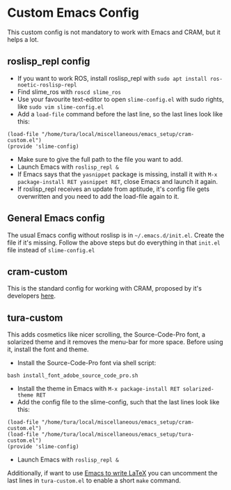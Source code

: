 # Custom Emacs Config

This custom config is not mandatory to work with Emacs and CRAM, but it helps a lot.

## roslisp_repl config

* If you want to work ROS, install roslisp_repl with `sudo apt install ros-noetic-roslisp-repl`
* Find slime_ros with `roscd slime_ros`
* Use your favourite text-editor to open `slime-config.el` with sudo rights, like `sudo vim slime-config.el`
* Add a `load-file` command before the last line, so the last lines look like this:
```
(load-file "/home/tura/local/miscellaneous/emacs_setup/cram-custom.el")
(provide 'slime-config)
```
* Make sure to give the full path to the file you want to add.
* Launch Emacs with `roslisp_repl &`
* If Emacs says that the `yasnippet` package is missing, install it with `M-x package-install RET yasnippet RET`, close Emacs and launch it again.
* If roslisp_repl receives an update from aptitude, it's config file gets overwritten and you need to add the load-file again to it.

## General Emacs config
The usual Emacs config without roslisp is in `~/.emacs.d/init.el`. Create the file if it's missing. Follow the above steps but do everything in that `init.el` file instead of `slime-config.el`

## cram-custom

This is the standard config for working with CRAM, proposed by it's developers [here](http://cram-system.org/doc/emacs-config).

## tura-custom

This adds cosmetics like nicer scrolling, the Source-Code-Pro font, a solarized theme and it removes the menu-bar for more space. Before using it, install the font and theme.

* Install the Source-Code-Pro font via shell script:
```
bash install_font_adobe_source_code_pro.sh
```
* Install the theme in Emacs with `M-x package-install RET solarized-theme RET`
* Add the config file to the slime-config, such that the last lines look like this:
```
(load-file "/home/tura/local/miscellaneous/emacs_setup/cram-custom.el")
(load-file "/home/tura/local/miscellaneous/emacs_setup/tura-custom.el")
(provide 'slime-config)
```
* Launch Emacs with `roslisp_repl &`

Additionally, if want to use [Emacs to write LaTeX](http://agent18.github.io/setting-up-latex.html) you can uncomment the last lines in `tura-custom.el` to enable a short `make` command.

